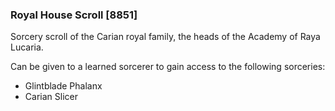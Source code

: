 ### Royal House Scroll [8851]

Sorcery scroll of the Carian royal family, the heads of the Academy of Raya Lucaria.

Can be given to a learned sorcerer to gain access to the following sorceries:

- Glintblade Phalanx
- Carian Slicer